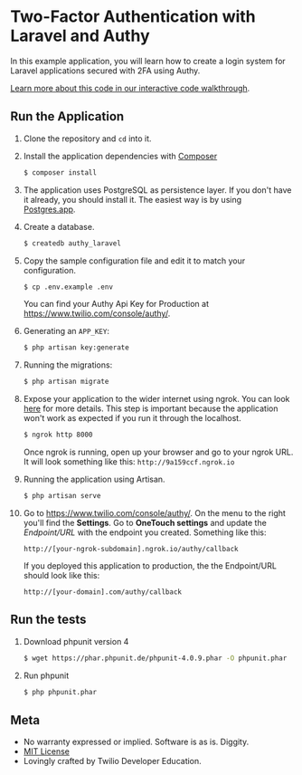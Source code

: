 # Two-Factor Authentication with Laravel and Authy

In this example application, you will learn how to create a login system for Laravel applications secured with 2FA using Authy.

[Learn more about this code in our interactive code walkthrough](https://www.twilio.com/docs/howto/walkthrough/two-factor-authentication/php/laravel).

## Run the Application

1. Clone the repository and `cd` into it.
1. Install the application dependencies with [Composer](https://getcomposer.org/)

   ```bash
   $ composer install
   ```
1. The application uses PostgreSQL as persistence layer. If you
  don't have it already, you should install it. The easiest way is by
  using [Postgres.app](http://postgresapp.com/).

1. Create a database.

   ```bash
   $ createdb authy_laravel
   ```
1. Copy the sample configuration file and edit it to match your configuration.

   ```bash
   $ cp .env.example .env
   ```

   You can find your Authy Api Key for Production at https://www.twilio.com/console/authy/.

1. Generating an `APP_KEY`:

   ```bash
   $ php artisan key:generate
   ```
1. Running the migrations:

   ```bash
   $ php artisan migrate
   ```

1. Expose your application to the wider internet using ngrok. You can look
   [here](#expose-the-application-to-the-wider-internet) for more details. This step
   is important because the application won't work as expected if you run it through the
   localhost.

   ```bash
   $ ngrok http 8000
   ```

   Once ngrok is running, open up your browser and go to your ngrok URL.
   It will look something like this: `http://9a159ccf.ngrok.io`

1. Running the application using Artisan.

   ```bash
   $ php artisan serve
   ```

1. Go to https://www.twilio.com/console/authy/. On the menu to the right you'll find the
   **Settings**. Go to **OneTouch settings** and update the _Endpoint/URL_ with the
   endpoint you created. Something like this:

   `http://[your-ngrok-subdomain].ngrok.io/authy/callback`

   If you deployed this application to production, the the Endpoint/URL should look like this:

   `http://[your-domain].com/authy/callback`

## Run the tests

1. Download phpunit version 4

    ```bash
    $ wget https://phar.phpunit.de/phpunit-4.0.9.phar -O phpunit.phar
    ```

1. Run phpunit

    ```bash
    $ php phpunit.phar
    ```

## Meta

* No warranty expressed or implied. Software is as is. Diggity.
* [MIT License](http://www.opensource.org/licenses/mit-license.html)
* Lovingly crafted by Twilio Developer Education.
